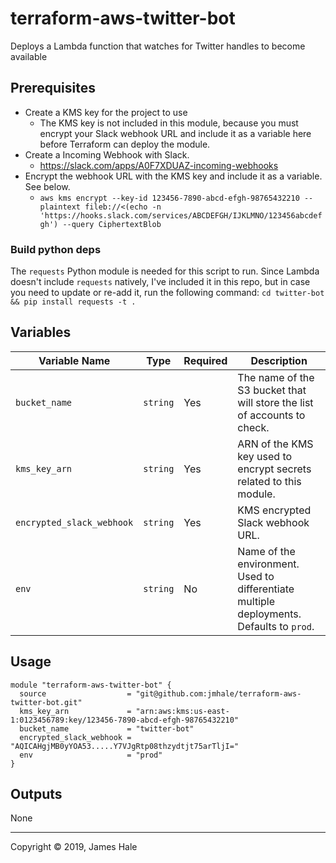 # terraform-aws-twitter-bot

Deploys a Lambda function that watches for Twitter handles to become available

## Prerequisites
- Create a KMS key for the project to use
  - The KMS key is not included in this module, because you must encrypt your Slack webhook URL and include it as a variable here before Terraform can deploy the module.
- Create a Incoming Webhook with Slack.
  - https://slack.com/apps/A0F7XDUAZ-incoming-webhooks
- Encrypt the webhook URL with the KMS key and include it as a variable. See below.
  - `aws kms encrypt --key-id 123456-7890-abcd-efgh-98765432210 --plaintext fileb://<(echo -n 'https://hooks.slack.com/services/ABCDEFGH/IJKLMNO/123456abcdefgh') --query CiphertextBlob`

### Build python deps
The `requests` Python module is needed for this script to run. Since Lambda doesn't include `requests` natively, I've included it in this repo, but in case you need to update or re-add it, run the following command:
`cd twitter-bot && pip install requests -t .`

## Variables
| Variable Name | Type | Required |Description |
|---------------|-------------|-------------|-------------|
|`bucket_name`|`string`|Yes|The name of the S3 bucket that will store the list of accounts to check.|
|`kms_key_arn`|`string`|Yes|ARN of the KMS key used to encrypt secrets related to this module.|
|`encrypted_slack_webhook`|`string`|Yes|KMS encrypted Slack webhook URL.|
|`env`|`string`|No|Name of the environment. Used to differentiate multiple deployments. Defaults to `prod`.|


## Usage

```
module "terraform-aws-twitter-bot" {
  source                  = "git@github.com:jmhale/terraform-aws-twitter-bot.git"
  kms_key_arn             = "arn:aws:kms:us-east-1:0123456789:key/123456-7890-abcd-efgh-98765432210"
  bucket_name             = "twitter-bot"
  encrypted_slack_webhook = "AQICAHgjMB0yYOA53.....Y7VJgRtp08thzydtjt75arTljI="
  env                     = "prod"
}

```
## Outputs
None


---
Copyright © 2019, James Hale

